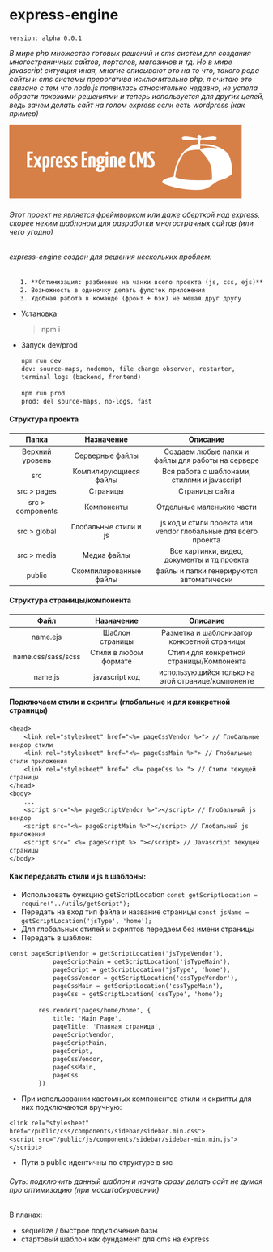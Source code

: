 # express-engine 
`version: alpha 0.0.1`

*В мире php множество готовых решений и cms систем для создания многостраничных сайтов, порталов, магазинов и тд. 
Но в мире javascript ситуация иная, 
многие списывают это на то что, такого рода сайты и cms системы прерогатива исключительно php, я считаю это связано с тем что node.js появилась относительно недавно,
не успела обрасти похожими решениями и теперь используется для других целей, ведь зачем делать сайт на голом express если есть wordpress (как пример)*

![This is an image](https://github.com/DamnFilthy/express-engine/blob/master/github/logo/Group%2044.png)

###### Этот проект не является фреймворком или даже оберткой над express, скорее неким шаблоном для разработки многострачных сайтов (или чего угодно)

###### express-engine создан для решения нескольких проблем:
       1. **Оптимизация: разбиение на чанки всего проекта (js, css, ejs)**
       2. Возможность в одиночку делать фулстек приложения
       3. Удобная работа в команде (фронт + бэк) не мешая друг другу

* Установка

     > npm i
     
 * Запуск dev/prod
 
       npm run dev 
       dev: source-maps, nodemon, file change observer, restarter, terminal logs (backend, frontend)

       npm run prod
       prod: del source-maps, no-logs, fast


#### Структура проекта
| Папка | Назначение    | Описание   |
| :---:   | :---: | :---: |
| Верхний уровень | Серверные файлы   | Создаем любые папки и файлы для работы на сервере   |
| src | Компилирующиеся файлы   | Вся работа с шаблонами, стилями и javascript   |
| src > pages | Страницы | Страницы сайта |
| src > components| Компоненты | Отдельные маленькие части |
| src > global| Глобальные стили и js   | js код и стили проекта или vendor глобальные для всего проекта |
| src > media| Медиа файлы   | Все картинки, видео, документы и тд проекта |
| public | Скомпилированные файлы   | файлы и папки генерируются автоматически   |

#### Структура страницы/компонента

| Файл | Назначение    | Описание   |
| :---:   | :---: | :---: |
| name.ejs | Шаблон страницы   | Разметка и шаблонизатор конкретной страницы   |
| name.css/sass/scss | Стили в любом формате   | Стили для конкретной страницы/Компонента  |
| name.js | javascript код   | использующийся только на этой странице/компоненте   |

#### Подключаем стили и скрипты (глобальные и для конкретной страницы)

```
<head>
    <link rel="stylesheet" href="<%= pageCssVendor %>"> // Глобальные вендор стили
    <link rel="stylesheet" href="<%= pageCssMain %>"> // Глобальные стили приложения
    <link rel="stylesheet" href=" <%= pageCss %> "> // Стили текущей страницы
</head>
<body>
    ... 
    <script src="<%= pageScriptVendor %>"></script> // Глобальный js вендор
    <script src="<%= pageScriptMain %>"></script> // Глобальный js приложения
    <script src=" <%= pageScript %> "></script> // Javascript текущей страницы
</body>
```

#### Как передавать стили и js в шаблоны:
- Использовать функцию getScriptLocation `const getScriptLocation = require("../utils/getScript");` 
- Передать на вход тип файла и название страницы `const jsName = getScriptLocation('jsType', 'home');`
- Для глобальных стилей и скриптов передаем без имени страницы 
- Передать в шаблон:
``` 
const pageScriptVendor = getScriptLocation('jsTypeVendor'),
            pageScriptMain = getScriptLocation('jsTypeMain'),
            pageScript = getScriptLocation('jsType', 'home'),
            pageCssVendor = getScriptLocation('cssTypeVendor'),
            pageCssMain = getScriptLocation('cssTypeMain'),
            pageCss = getScriptLocation('cssType', 'home');

        res.render('pages/home/home', {
            title: 'Main Page',
            pageTitle: 'Главная страница',
            pageScriptVendor,
            pageScriptMain,
            pageScript,
            pageCssVendor,
            pageCssMain,
            pageCss
        })
```
- При использовании кастомных компонентов стили и скрипты для них подключаются вручную:
```
<link rel="stylesheet" href="/public/css/components/sidebar/sidebar.min.css">
<script src="/public/js/components/sidebar/sidebar-min.min.js"></script>
```
- Пути в public идентичны по структуре в src

###### Суть: подключить данный шаблон и начать сразу делать сайт не думая про оптимизацию (при масштабировании) 

В планах:
- sequelize / быстрое подключение базы
- стартовый шаблон как фундамент для cms на express
